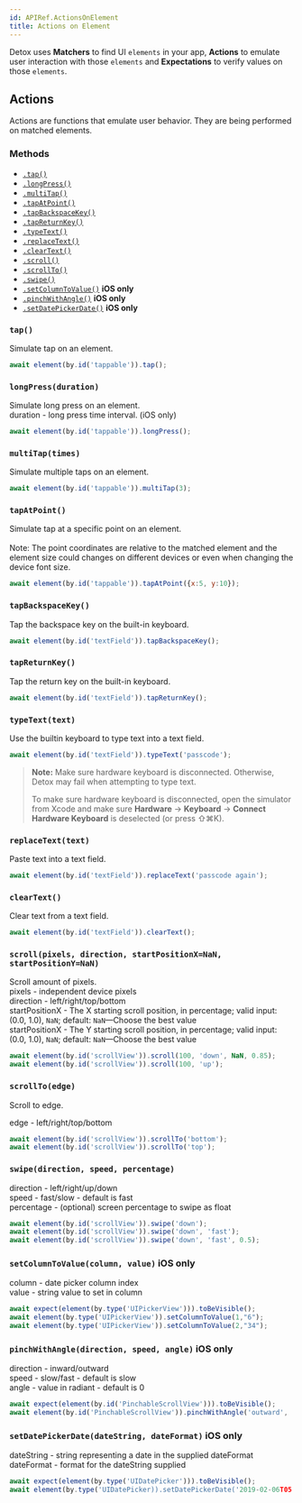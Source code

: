 ```yaml
---
id: APIRef.ActionsOnElement
title: Actions on Element
---
```


Detox uses **Matchers** to find UI `elements` in your app, **Actions** to emulate user interaction with those `elements` and **Expectations** to verify values on those `elements`.


## Actions
Actions are functions that emulate user behavior. They are being performed on matched elements.

### Methods

- [`.tap()`](#tap)
- [`.longPress()`](#longpress)
- [`.multiTap()`](#multitaptimes)
- [`.tapAtPoint()`](#tapatpoint)
- [`.tapBackspaceKey()`](#tapbackspacekey)
- [`.tapReturnKey()`](#tapreturnkey)
- [`.typeText()`](#typetexttext)
- [`.replaceText()`](#replacetexttext)
- [`.clearText()`](#cleartext)
- [`.scroll()`](#scrollpixels-direction)
- [`.scrollTo()`](#scrolltoedge)
- [`.swipe()`](#swipedirection-speed-percentage)
- [`.setColumnToValue()`](#setcolumntovaluecolumnvalue--ios-only) **iOS only**
- [`.pinchWithAngle()`](#pinchWithAngle--ios-only) **iOS only**
- [`.setDatePickerDate()`](#setdatepickerdate--ios-only) **iOS only**


### `tap()`
Simulate tap on an element.

```js
await element(by.id('tappable')).tap();
```

### `longPress(duration)`
Simulate long press on an element.<br>
duration - long press time interval. (iOS only)<br>

```js
await element(by.id('tappable')).longPress();
```

### `multiTap(times)`
Simulate multiple taps on an element.

```js
await element(by.id('tappable')).multiTap(3);
```
### `tapAtPoint()`
Simulate tap at a specific point on an element.<br><br>
Note: The point coordinates are relative to the matched element and the element size could changes on different devices or even when changing the device font size.

```js
await element(by.id('tappable')).tapAtPoint({x:5, y:10});
```

### `tapBackspaceKey()`
Tap the backspace key on the built-in keyboard.

```js
await element(by.id('textField')).tapBackspaceKey();
```

### `tapReturnKey()`
Tap the return key on the built-in keyboard.

```js
await element(by.id('textField')).tapReturnKey();
```

### `typeText(text)`
Use the builtin keyboard to type text into a text field.

```js
await element(by.id('textField')).typeText('passcode');
```

> **Note:** Make sure hardware keyboard is disconnected. Otherwise, Detox may fail when attempting to type text.
>
> To make sure hardware keyboard is disconnected, open the simulator from Xcode and make sure **Hardware** -> **Keyboard** -> **Connect Hardware Keyboard** is deselected (or press ⇧⌘K).

### `replaceText(text)`
Paste text into a text field.

```js
await element(by.id('textField')).replaceText('passcode again');
```

### `clearText()`
Clear text from a text field.

```js
await element(by.id('textField')).clearText();
```

### `scroll(pixels, direction, startPositionX=NaN, startPositionY=NaN)`

Scroll amount of pixels.<br>
pixels - independent device pixels<br>
direction - left/right/top/bottom<br>
startPositionX - The X starting scroll position, in percentage; valid input: (0.0, 1.0), `NaN`; default: `NaN`—Choose the best value<br>
startPositionX - The Y starting scroll position, in percentage; valid input: (0.0, 1.0), `NaN`; default: `NaN`—Choose the best value<br>

```js
await element(by.id('scrollView')).scroll(100, 'down', NaN, 0.85);
await element(by.id('scrollView')).scroll(100, 'up');
```

### `scrollTo(edge)`

Scroll to edge.

edge - left/right/top/bottom

```js
await element(by.id('scrollView')).scrollTo('bottom');
await element(by.id('scrollView')).scrollTo('top');
```

### `swipe(direction, speed, percentage)`

direction - left/right/up/down<br>
speed - fast/slow - default is fast<br>
percentage - (optional) screen percentage to swipe as float

```js
await element(by.id('scrollView')).swipe('down');
await element(by.id('scrollView')).swipe('down', 'fast');
await element(by.id('scrollView')).swipe('down', 'fast', 0.5);
```
### `setColumnToValue(column, value)`  iOS only

column - date picker column index<br>
value - string value to set in column<br>

```js
await expect(element(by.type('UIPickerView'))).toBeVisible();
await element(by.type('UIPickerView')).setColumnToValue(1,"6");
await element(by.type('UIPickerView')).setColumnToValue(2,"34");
```

### `pinchWithAngle(direction, speed, angle)`  iOS only

direction - inward/outward<br>
speed - slow/fast - default is slow<br>
angle - value in radiant - default is 0<br>

```js
await expect(element(by.id('PinchableScrollView'))).toBeVisible();
await element(by.id('PinchableScrollView')).pinchWithAngle('outward', 'slow', 0);
```

### `setDatePickerDate(dateString, dateFormat)`  iOS only

dateString - string representing a date in the supplied dateFormat<br>
dateFormat - format for the dateString supplied<br>

```js
await expect(element(by.type('UIDatePicker'))).toBeVisible();
await element(by.type('UIDatePicker)).setDatePickerDate('2019-02-06T05:10:00-08:00', "yyyy-MM-dd'T'HH:mm:ssZZZZZ");
```
